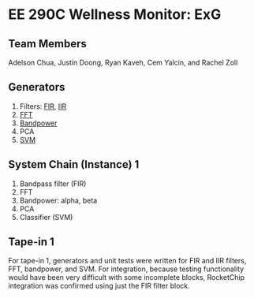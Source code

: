# EE 290C Wellness Monitor: ExG

## Team Members
Adelson Chua, Justin Doong, Ryan Kaveh, Cem Yalcin, and Rachel Zoll

## Generators
1) Filters: [FIR](https://github.com/ucberkeley-ee290c/fa18-wellness-monitor/blob/master/doc/firFilter.md), [IIR](https://github.com/ucberkeley-ee290c/fa18-wellness-monitor/blob/master/doc/iir.md)
2) [FFT](https://github.com/ucberkeley-ee290c/fa18-wellness-monitor/blob/master/doc/fft.md)
3) [Bandpower](https://github.com/ucberkeley-ee290c/fa18-wellness-monitor/blob/master/doc/bandpower.md)
4) PCA
5) [SVM](https://github.com/ucberkeley-ee290c/fa18-wellness-monitor/blob/master/doc/svm.md)

## System Chain (Instance) 1
1) Bandpass filter (FIR)
2) FFT
3) Bandpower: alpha, beta
4) PCA
5) Classifier (SVM)

## Tape-in 1
For tape-in 1, generators and unit tests were written for FIR and IIR filters, FFT, bandpower, and SVM. For integration, because testing functionality would have been very difficult with some incomplete blocks, RocketChip integration was confirmed using just the FIR filter block.
